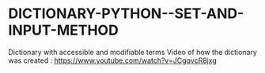 # DICTIONARY-PYTHON--SET-AND-INPUT-METHOD

Dictionary with accessible and modifiable terms
Video of how the dictionary was created : https://www.youtube.com/watch?v=JCgqvcR8jxg
